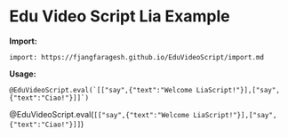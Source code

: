 <!--
author:   Fabian Bär
email: baerfabian@gmx.de

version: 0.0.2

import: https://fjangfaragesh.github.io/EduVideoScript/import.md

-->

# Edu Video Script Lia Example

**Import:**
```
import: https://fjangfaragesh.github.io/EduVideoScript/import.md
```

**Usage:**
```
@EduVideoScript.eval(`[["say",{"text":"Welcome LiaScript!"}],["say",{"text":"Ciao!"}]]`)
```

@EduVideoScript.eval(`[["say",{"text":"Welcome LiaScript!"}],["say",{"text":"Ciao!"}]]`)
